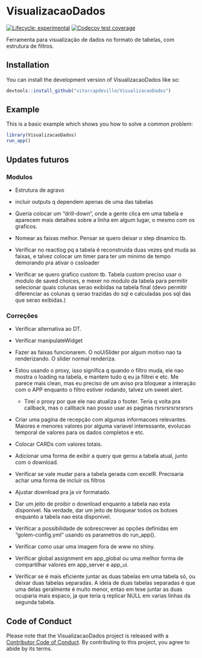 
<!-- README.md is generated from README.Rmd. Please edit that file -->

# VisualizacaoDados

<!-- badges: start -->

[![Lifecycle:
experimental](https://img.shields.io/badge/lifecycle-experimental-orange.svg)](https://lifecycle.r-lib.org/articles/stages.html#experimental)
[![Codecov test
coverage](https://codecov.io/gh/vitorcapdeville/VisualizacaoDados/branch/master/graph/badge.svg)](https://app.codecov.io/gh/vitorcapdeville/VisualizacaoDados?branch=master)
<!-- badges: end -->

Ferramenta para visualização de dados no formato de tabelas, com
estrutura de filtros.

## Installation

You can install the development version of VisualizacaoDados like so:

``` r
devtools::install_github("vitorcapdeville/VisualizacaoDados")
```

## Example

This is a basic example which shows you how to solve a common problem:

``` r
library(VisualizacaoDados)
run_app()
```

## Updates futuros

### Modulos

-   Estrutura de agravo

-   incluir outputs q dependem apenas de uma das tabelas

-   Queria colocar um “drill-down”, onde a gente clica em uma tabela e
    aparecem mais detalhes sobre a linha em algum lugar, o mesmo com os
    graficos.

-   Nomear as faixas melhor. Pensar se quero deixar o step dinamico tb.

-   Verificar no reactlog pq a tabela é reconstruida duas vezes qnd muda
    as faixas, e talvez colocar um timer para ter um minimo de tempo
    demorando pra ativar o cssloader

-   Verificar se quero grafico custom tb. Tabela custom preciso usar o
    modulo de saved choices, e mexer no modulo da tabela para permitir
    selecionar quais colunas serao exibidas na tabela final (devo
    permitir diferenciar as colunas q serao trazidas do sql e calculadas
    pos sql das que serao exibidas.)

### Correções

-   Verificar alternativa ao DT.

-   Verificar manipulateWidget

-   Fazer as faixas funcionarem. O noUiSlider por algum motivo nao ta
    renderizando. O slider normal renderiza.

-   Estou usando o proxy, isso significa q quando o filtro muda, ele nao
    mostra o loading na tabela, e mantem tudo q eu ja filtrei e etc. Me
    parece mais clean, mas eu preciso de um aviso pra bloquear a
    interação com o APP enquanto o filtro estiver rodando, talvez um
    sweet alert.

    -   Tirei o proxy por que ele nao atualiza o footer. Teria q volta
        pra callback, mas o callback nao posso usar as paginas
        rsrsrsrsrsrsrsrs

-   Criar uma pagina de recepção com algumas informacoes relevantes.
    Maiores e menores valores por alguma variavel interessante, evolucao
    temporal de valores para os dados completos e etc.

-   Colocar CARDs com valores totais.

-   Adicionar uma forma de exibir a query que gerou a tabela atual,
    junto com o download.

-   Verificar se vale mudar para a tabela gerada com excelR. Precisaria
    achar uma forma de incluir os filtros

-   Ajustar download pra ja vir formatado.

-   Dar um jeito de proibir o download enquanto a tabela nao esta
    disponivel. Na verdade, dar um jeito de bloquear todos os botoes
    enquanto a tabela nao esta disponivel.

-   Verificar a possibilidade de sobrescrever as opções definidas em
    “golem-config.yml” usando os parametros do run_app().

-   Verificar como usar uma imagem fora de www no shiny.

-   Verificar global assignment em app_global ou uma melhor forma de
    compartilhar valores em app_server e app_ui.

-   Verificar se é mais eficiente juntar as duas tabelas em uma tabela
    só, ou deixar duas tabelas separadas. A ideia de duas tabelas
    separadas é que uma delas geralmente é muito menor, entao em tese
    juntar as duas ocuparia mais espaco, ja que teria q replicar NULL em
    varias linhas da segunda tabela.

## Code of Conduct

Please note that the VisualizacaoDados project is released with a
[Contributor Code of
Conduct](https://contributor-covenant.org/version/2/1/CODE_OF_CONDUCT.html).
By contributing to this project, you agree to abide by its terms.
